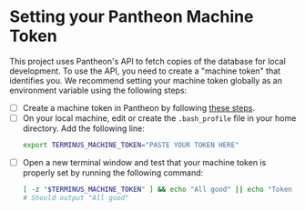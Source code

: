 Setting your Pantheon Machine Token
===================================
This project uses Pantheon's API to fetch copies of the database for local development. To use the API, you need to create a "machine token" that identifies you. We recommend setting your machine token globally as an environment variable using the following steps:

- [ ] Create a machine token in Pantheon by following [these steps](https://pantheon.io/docs/machine-tokens/).
- [ ] On your local machine, edit or create the `.bash_profile` file in your home directory.  Add the following line:
    ```bash
    export TERMINUS_MACHINE_TOKEN="PASTE YOUR TOKEN HERE"
    ```
- [ ] Open a new terminal window and test that your machine token is properly set by running the following command:
    ```bash
    [ -z "$TERMINUS_MACHINE_TOKEN" ] && echo "All good" || echo "Token not set"
    # Should output "All good"
    ```
